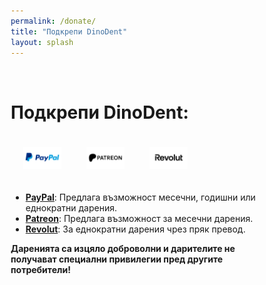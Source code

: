 ```yaml
---
permalink: /donate/
title: "Подкрепи DinoDent"
layout: splash
---
```

<br>

<style>
* {
  box-sizing: border-box;
}

.column {
  float: left;
  width: 25%;
  padding: 20px;
  text-align: center;
}

/* Clearfix (clear floats) */
.row::after {
  float: center;
  content: "";
  clear: both;
  display: table;
}
</style>

# Подкрепи DinoDent:

<div class="row">

  <div class="column">
     <a href="https://www.paypal.com/donate/?hosted_button_id=J7SDR7Y7BLUKL"><img src="/assets/images/donate_paypal.png"></a>
  </div>
  <div class="column">
    <a href="https://www.patreon.com/user?u=20719035"><img src="/assets/images/donate_patreon.png"></a>
  </div>
  <div class="column">
    <a href="https://revolut.me/thefinalcutbg"><img src="/assets/images/donate_revolut.png"></a>
  </div>
</div>

- [<b>PayPal</b>](https://www.paypal.com/donate/?hosted_button_id=J7SDR7Y7BLUKL): Предлага възможност месечни, годишни или еднократни дарения.
- [<b>Patreon</b>](https://www.patreon.com/user?u=20719035): Предлага възможност за месечни дарения.
- [<b>Revolut</b>](https://revolut.me/thefinalcutbg): За еднократни дарения чрез пряк превод.

<b>Даренията са изцяло доброволни и дарителите не получават специални привилегии пред другите потребители!</b>